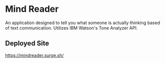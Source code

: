 # Mind Reader
An application designed to tell you what someone is actually thinking based of text communication.
Utilizes IBM Watson's Tone Analyzer API.

## Deployed Site
https://mindreader.surge.sh/
